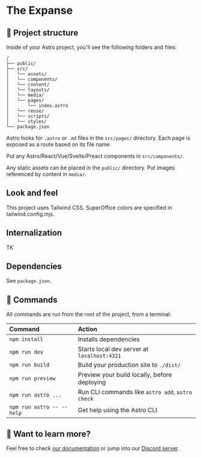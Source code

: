 # The Expanse

## 🚀 Project structure

Inside of your Astro project, you'll see the following folders and files:

```text
/
├── public/
├── src/
│   └── assets/
│   └── components/
│   └── content/
│   └── layouts/
│   └── media/
│   └── pages/
│       └── index.astro
│   └── reuse/
│   └── scripts/
│   └── styles/
└── package.json
```

Astro looks for `.astro` or `.md` files in the `src/pages/` directory. Each page is exposed as a route based on its file name.

Put any Astro/React/Vue/Svelte/Preact components in `src/components/`.

Any static assets can be placed in the `public/` directory. Put images referenced by content in `media/`.

## Look and feel

This project uses Tailwind CSS. SuperOffice colors are specified in tailwind.config.mjs.

## Internalization

TK

## Dependencies

See `package.json`.

## 🧞 Commands

All commands are run from the root of the project, from a terminal:

| Command                   | Action                                           |
| :------------------------ | :----------------------------------------------- |
| `npm install`             | Installs dependencies                            |
| `npm run dev`             | Starts local dev server at `localhost:4321`      |
| `npm run build`           | Build your production site to `./dist/`          |
| `npm run preview`         | Preview your build locally, before deploying     |
| `npm run astro ...`       | Run CLI commands like `astro add`, `astro check` |
| `npm run astro -- --help` | Get help using the Astro CLI                     |

## 👀 Want to learn more?

Feel free to check [our documentation](https://docs.astro.build) or jump into our [Discord server](https://astro.build/chat).
